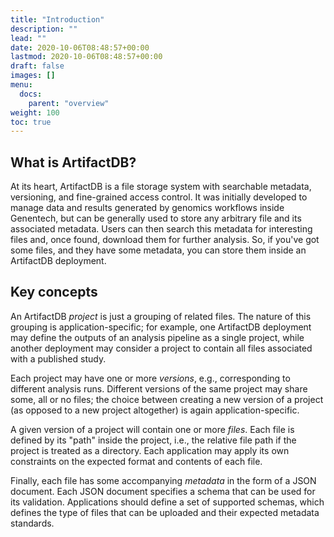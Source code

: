 ```yaml
---
title: "Introduction"
description: ""
lead: ""
date: 2020-10-06T08:48:57+00:00
lastmod: 2020-10-06T08:48:57+00:00
draft: false
images: []
menu:
  docs:
    parent: "overview"
weight: 100
toc: true
---
```


## What is ArtifactDB?

At its heart, ArtifactDB is a file storage system with searchable metadata, versioning, and fine-grained access control.
It was initially developed to manage data and results generated by genomics workflows inside Genentech,
but can be generally used to store any arbitrary file and its associated metadata.
Users can then search this metadata for interesting files and, once found, download them for further analysis.
So, if you've got some files, and they have some metadata, you can store them inside an ArtifactDB deployment.

## Key concepts

An ArtifactDB _project_ is just a grouping of related files.
The nature of this grouping is application-specific;
for example, one ArtifactDB deployment may define the outputs of an analysis pipeline as a single project,
while another deployment may consider a project to contain all files associated with a published study.

Each project may have one or more _versions_, e.g., corresponding to different analysis runs.
Different versions of the same project may share some, all or no files;
the choice between creating a new version of a project (as opposed to a new project altogether) is again application-specific.

A given version of a project will contain one or more _files_.
Each file is defined by its "path" inside the project, i.e., the relative file path if the project is treated as a directory.
Each application may apply its own constraints on the expected format and contents of each file.

Finally, each file has some accompanying _metadata_ in the form of a JSON document.
Each JSON document specifies a schema that can be used for its validation.
Applications should define a set of supported schemas, which defines the type of files that can be uploaded and their expected metadata standards.


